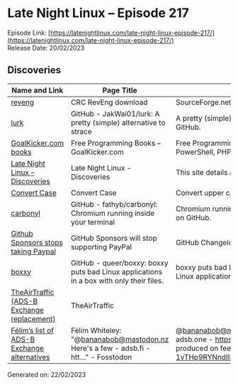 # Late Night Linux – Episode 217
Episode Link: [https://latenightlinux.com/late-night-linux-episode-217/](https://latenightlinux.com/late-night-linux-episode-217/)  
Release Date: 20/02/2023
## Discoveries

| Name and Link | Page Title | Page Description |
| ----- | ----- | ----- |
| [reveng](https://sourceforge.net/projects/reveng/) | CRC RevEng download | SourceForge.net | Download CRC RevEng for free. Arbitrary-precision CRC calculator and algorithm finder. CRC RevEng is a portable, arbitrary-precision CRC calculator and algorithm finder. It calculates CRCs using any of the 112 preset algorithms, or a user-specified algorithm to any width. |
| [lurk](https://github.com/JakWai01/lurk) | GitHub - JakWai01/lurk: A pretty (simple) alternative to strace | A pretty (simple) alternative to strace. Contribute to JakWai01/lurk development by creating an account on GitHub. |
| [GoalKicker.com books](https://goalkicker.com/) | Free Programming Books – GoalKicker.com | Free Programming Books on Android development, C, C#, CSS, HTML5, iOS development, Java, JavaScript, PowerShell, PHP, Python, SQL Sever and more |
| [Late Night Linux – Discoveries](https://mattmole.co.uk/LNL-Discoveries/) | Late Night Linux - Discoveries | This site details all discoveries mentioned during episodes of Late Night Linux |
| [Convert Case](https://convertcase.net/) | Convert Case | Convert upper case to lower case, lower case to upper case and more! | Easily convert text between different letter cases: lower case, UPPER CASE, Sentence case, Capitalized Case, aLtErNaTiNg cAsE and more online. |
| [carbonyl](https://github.com/fathyb/carbonyl) | GitHub - fathyb/carbonyl: Chromium running inside your terminal | Chromium running inside your terminal. Contribute to fathyb/carbonyl development by creating an account on GitHub. |
| [Github Sponsors stops taking Paypal](https://github.blog/changelog/2023-01-23-github-sponsors-will-stop-supporting-paypal/) | GitHub Sponsors will stop supporting PayPal | GitHub Changelog |  |
| [boxxy](https://github.com/queer/boxxy) | GitHub - queer/boxxy: boxxy puts bad Linux applications in a box with only their files. | boxxy puts bad Linux applications in a box with only their files. - GitHub - queer/boxxy: boxxy puts bad Linux applications in a box with only their files. |
| [TheAirTraffic (ADS-B Exchange replacement)](https://theairtraffic.com/) | TheAirTraffic |  |
| [Félim’s list of ADS-B Exchange alternatives](https://fosstodon.org/@felimwhiteley/109828491966448305) | Félim Whiteley: "@bananabob@mastodon.nz Here's a few - adsb.fi - htt…" - Fosstodon | @bananabob@mastodon.nz Here's a few - adsb.fi - https://adsb.fi/ - adsb.lol - https://globe.adsb.lol/ - adsb.one - https://globe.adsb.one/ - grndcntrl.net - https://theairtraffic.com/ - and document someone produced on feeding some of them (not my doc): https://docs.google.com/document/d/e/2PACX-1vTHp9RYNndIIPzmXWsSYMO4ZEg9sgRW6E8nezbtfdPCHdQGW2O2SinDXu42ir_6yh2v2dTAJbaTcyJ_/pub |

Generated on: 22/02/2023